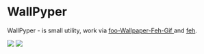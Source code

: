 # WallPyper

WallPyper - is small utility, work via 
[foo-Wallpaper-Feh-Gif ](https://github.com/thomas10-10/foo-Wallpaper-Feh-Gif) and [feh](https://github.com/derf/feh).

<img src="https://github.com/KarimullinArthur/WallPyPer/blob/master/docs/media/demo.gif"  />
<img src="./docs/media/demo.gif"  />
